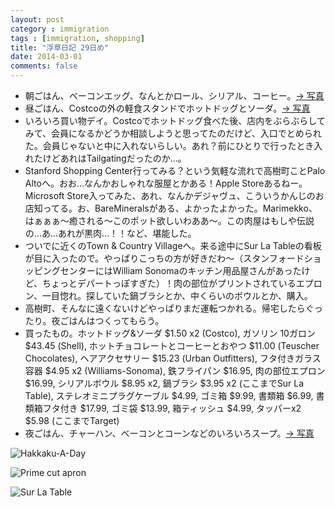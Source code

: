 ```yaml
---
layout: post
category : immigration
tags : [immigration, shopping]
title: "浮草日記 29日め"
date: 2014-03-01
comments: false
---
```


* 朝ごはん、ベーコンエッグ、なんとかロール、シリアル、コーヒー。[-> 写真](http://instagram.com/p/lEHqKxFDe8/)
* 昼ごはん、Costcoの外の軽食スタンドでホットドッグとソーダ。[-> 写真](http://instagram.com/p/lEHz-BFDfG/)
* いろいろ買い物デイ。Costcoでホットドッグ食べた後、店内をぶらぶらしてみて、会員になるかどうか相談しようと思ってたのだけど、入口でとめられた。会員じゃないと中に入れないらしい。あれ？前にひとりで行ったとき入れたけどあれはTailgatingだったのか…。
* Stanford Shopping Center行ってみる？という気軽な流れで高樹町ことPalo Altoへ。おお…なんかおしゃれな服屋とかある！Apple Storeあるねー。Microsoft Store入ってみた、あれ、なんかデジャヴュ、こういうかんじのお店知ってる。お、BareMineralsがある、よかったよかった。Marimekko、はぁぁぁ〜癒される〜このポット欲しいわああ〜。この肉屋はもしや伝説の…あ…あれが黒肉…！！など、堪能した。
* ついでに近くのTown & Country Villageへ。来る途中にSur La Tableの看板が目に入ったので。やっぱりこっちの方が好きだわ〜（スタンフォードショッピングセンターにはWilliam Sonomaのキッチン用品屋さんがあったけど、ちょっとデパートっぽすぎた）！肉の部位がプリントされているエプロン、一目惚れ。探していた鍋ブラシとか、中くらいのボウルとか、購入。
* 高樹町、そんなに遠くないけどやっぱりまだ運転つかれる。帰宅したらぐったり。夜ごはんはつくってもらう。
* 買ったもの。ホットドッグ&ソーダ $1.50 x2 (Costco), ガソリン 10ガロン $43.45 (Shell), ホットチョコレートとコーヒーとおやつ $11.00 (Teuscher Chocolates), ヘアアクセサリー $15.23 (Urban Outfitters),  フタ付きガラス容器 $4.95 x2 (Williams-Sonoma), 鉄フライパン $16.95, 肉の部位エプロン $16.99, シリアルボウル $8.95 x2, 鍋ブラシ $3.95 x2 (ここまでSur La Table), ステレオミニプラグケーブル $4.99, ゴミ箱 $9.99, 書類箱 $6.99, 書類箱フタ付き $17.99,  ゴミ袋 $13.99, 箱ティッシュ $4.99, タッパーx2 $5.98 (ここまでTarget)
* 夜ごはん、チャーハン、ベーコンとコーンなどのいろいろスープ。[-> 写真](http://instagram.com/p/lEH5CdlDfI/)

![Hakkaku-A-Day](https://lh3.googleusercontent.com/-zJl-4ge2rOg/UxPtdu49xeI/AAAAAAAB7s8/kWEecVgIZNE/w620-h465-no/P1150900.JPG)

![Prime cut apron](https://lh6.googleusercontent.com/-W9nf504GyLo/Uxu_YSyduhI/AAAAAAAB8M4/DHIiTJbqAcY/w620-h465-no/P1150904.JPG)

![Sur La Table](https://lh5.googleusercontent.com/-CC2HG7j4b_8/Uxu_rKHJxKI/AAAAAAAB8NE/prO62Spp2gU/w620-h465-no/P1150894.JPG)